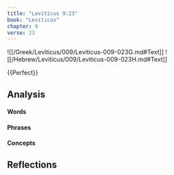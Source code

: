 ```yaml
---
title: "Leviticus 9:23"
book: "Leviticus"
chapter: 9
verse: 23
---
```

![[/Greek/Leviticus/009/Leviticus-009-023G.md#Text]]
![[/Hebrew/Leviticus/009/Leviticus-009-023H.md#Text]]

{{Perfect}}

## Analysis

#### Words

#### Phrases

#### Concepts

## Reflections
